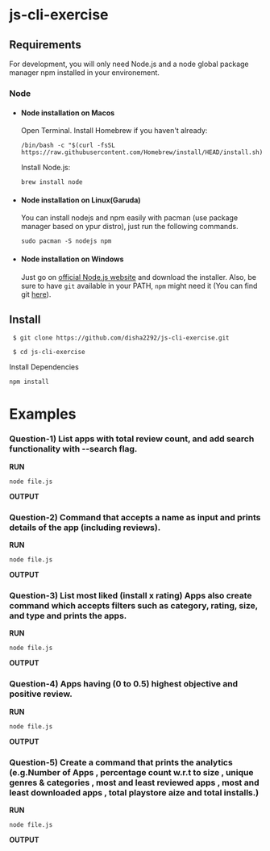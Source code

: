# js-cli-exercise
## Requirements

For development, you will only need Node.js and a node global package manager npm installed in your environement.

### Node
- #### Node installation on Macos
  Open Terminal.
Install Homebrew if you haven't already:
  ```
  /bin/bash -c "$(curl -fsSL https://raw.githubusercontent.com/Homebrew/install/HEAD/install.sh)"
  ```
  Install Node.js:
  ```
  brew install node
  ```

- #### Node installation on Linux(Garuda)
    You can install nodejs and npm easily with pacman (use package manager based on ypur distro), just run the following commands.
     ```
     sudo pacman -S nodejs npm
- #### Node installation on Windows
  
  Just go on [official Node.js website](https://nodejs.org/) and download the installer.
Also, be sure to have `git` available in your PATH, `npm` might need it (You can find git [here](https://git-scm.com/)).

## Install
  ```
   $ git clone https://github.com/disha2292/js-cli-exercise.git
  ```
  ```
   $ cd js-cli-exercise
  ```
   Install Dependencies
   ```
   npm install
   ```
# Examples
### Question-1) List apps with total review count, and add search functionality with --search flag.
  **RUN**
  ```
  node file.js
  ```
  **OUTPUT**
  
### Question-2) Command that accepts a name as input and prints details of the app (including reviews).
  **RUN**
  ```
  node file.js
  ```
  **OUTPUT** 
### Question-3) List most liked (install x rating) Apps also create command which accepts filters such as category, rating, size, and type and prints the apps.
  **RUN**
  ```
  node file.js
  ```
  **OUTPUT**
### Question-4) Apps having (0 to 0.5) highest objective and positive review.
  **RUN**
  ```
  node file.js
  ```
  **OUTPUT**
### Question-5) Create a command that prints the analytics (e.g.Number of Apps , percentage count w.r.t to size , unique genres & categories , most and least reviewed apps , most and least downloaded apps , total playstore aize and total installs.)
  **RUN**
  ```
  node file.js
  ```
  **OUTPUT**



 

